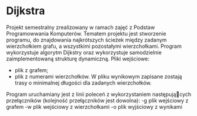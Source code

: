 # Dijkstra

Projekt semestralny zrealizowany w ramach zajęć z Podstaw Programowwania Komputerów.
Tematem projektu jest stworzenie programu, do znajdowania najkrótszych ścieżek między zadanym wierzchołkiem grafu, a wszystkimi pozostałymi wierzchołkami. Program wykorzystuje algorytm Dijkstry oraz wykorzystuje samodzielnie zaimplementowaną strukturę dynamiczną.
Pliki wejściowe:
- plik z grafem;
- plik z numerami wierzchołków.
W pliku wynikowym zapisane zostają trasy o minimalnej długości dla zadanych wierzchołków.

Program uruchamiany jest z linii poleceń z wykorzystaniem następujących przełączników (kolejność przełączników jest dowolna):
-g plik wejściowy z grafem
-w plik wejściowy z wierzchołkami
-o plik wyjściowy z wynikami

